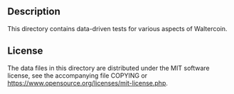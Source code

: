 Description
------------

This directory contains data-driven tests for various aspects of Waltercoin.

License
--------

The data files in this directory are distributed under the MIT software
license, see the accompanying file COPYING or
https://www.opensource.org/licenses/mit-license.php.

